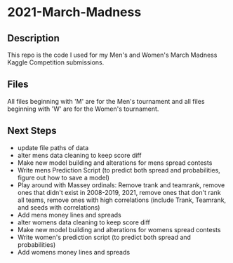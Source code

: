 # 2021-March-Madness

## Description

This repo is the code I used for my Men's and Women's March Madness Kaggle Competition submissions.

## Files

All files beginning with 'M' are for the Men's tournament and all files beginning with 'W' are for the Women's tournament.


## Next Steps

- update file paths of data
- alter mens data cleaning to keep score diff
- Make new model building and alterations for mens spread contests
- Write mens Prediction Script (to predict both spread and probabilities, figure out how to save a model)
- Play around with Massey ordinals: Remove trank and teamrank, remove ones that didn't exist in 2008-2019, 2021, remove ones that don't rank all teams, remove ones with high correlations (include Trank, Teamrank, and seeds with correlations)
- Add mens money lines and spreads
- alter womens data cleaning to keep score diff
- Make new model building and alterations for womens spread contests
- Write women's prediction script (to predict both spread and probabilities)
- Add womens money lines and spreads

